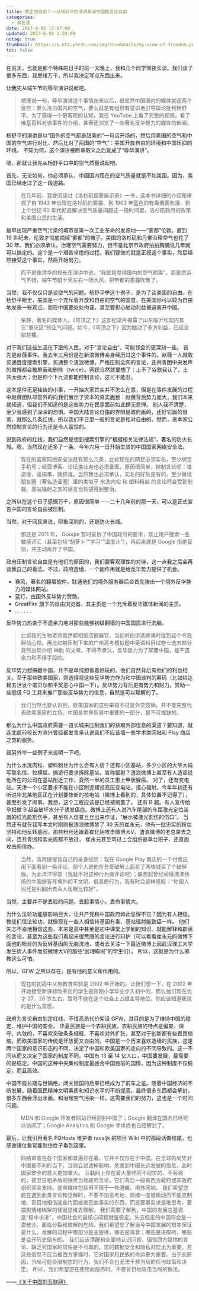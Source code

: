 ```yaml
---
title: 真正的自由？——从杨舒平的演讲来谈中国和言论自由
categories:
  - 自言语
date: 2017-6-05 17:07:00
updated: 2017-6-08 1:28:00
notag: true
thumbnail: https://s.nfz.yecdn.com/img/thumbnails/my-view-of-freedom.png!blogth
toc: false
---
```


在前天，也就是那个特殊的日子的前一天晚上，我和几个同学彻夜长谈。我们谈了很多东西，我思绪万千，所以我决定写点东西出来。

<!-- more -->

让我先从端午节的辱华演讲说起吧。

>顺便说一句，辱华演讲这个事情出来以后，很显然中国国内的媒体就这两个反应：要么洗白国内的空气，要么就是有组织有意识地引导舆论批判杨舒平。为了获得一个更客观的认知，我在 YouTube 上看了完整的视频，看了维基百科对该事件的介绍，甚至还浏览了一些著名反华势力的媒体的新闻。

杨舒平的演讲是以“国外的空气都是甜美的”一句话开场的，然后用美国的空气和中国的空气进行对比，然后比对了两国的“空气”：美国开放自由的环境和中国压抑的环境。
不知为何，这个演讲被断章取义之后就成了“辱华演讲”。

嗯，那就让我先从杨舒平口中的空气质量说起吧。

首先，无论如何，你必须承认，中国国内现在的空气质量就是不如美国。因为，美国已经走过了这一段道路。

> 在几年前，我曾阅读过《洛杉矶烟雾启示录》一书，这本书详细的介绍和审视了自 1943 年出现在洛杉矶的雾霾、到 1963 年蓝色的有毒烟雾弥漫、到上个世纪 80 年代彻底解决空气质量问题这一段时间里，洛杉矶政府的政策和美国公民的生活。

最早出现严重空气污染的城市是第一次工业革命的发源地——“雾都”伦敦。直到 19 世纪末，伦敦才彻底摘掉“雾都”的帽子。美国的洛杉矶和丹佛治理空气也花了 30 年。我们必须承认，治理空气需要努力，但不是北京市政府拍拍胸脯说几年就可以搞定的。这个是一个艰苦卓绝的过程。我们要做的就是正视这个事实，然后坦然接受这个事实，然后开始努力。

> 而不是像清华的校长在演讲中说，“我就是觉得国内的空气甜美”。那是您运气不错，端午节前十天左右一场大风，把帝都的雾霾吹散了。

当然，我不仅仅只是谈空气的问题。杨舒平举这个例子，是为了谈美国的自由。在杨舒平眼里，美国是一个充斥着开放和自由的空气的国度，在美国你可以较为自由地发表一些观点。而在中国要处处拘谨，甚至要担心触动利益被迫离开中国。

> 柴静，著名的媒体人。《穹顶之下》这部纪录片揭露了山东临沂和国内其它“重灾区”的空气问题。如今，《穹顶之下》因为触动了多方利益，已经全部禁播。

对于我们这些生活在下层的人民，对于“言论自由”，可能领会的更深刻一些。
首先是赵薇事件。我去年三月份是在新浪微博亲身经历过这个事件的。赵薇一人就敢买通百度搜索引擎，买通整个渣浪微博，严格压制全网的言论，连共青团中央发声的微博都会被屏蔽和删除（twice）。网民自然就要想了：上不了谷歌我认了，土共太强大；但是你个下九流都能控制言论，这可不能忍。

这本是件无足挂齿的小事，一开始大家其实并不怎么在意，但是在事件发展的过程中赵薇团队却意外的向我们展示了资本的真实面目：赵薇背后势力庞大，我们本来就知道，但我们不知道的是这些势力在民意面前如此肆无忌惮。
别人我不清楚，至少我感到了深深的恐惧。中国大陆言论自由的界限是政府画的，还好它画的很宽，就那么几条红线，所以我们平日里一般的言论是相对自由的。然而，资本家公然控制言论的行为还是令人震惊的。

说到政府的红线，我们自然是想到搜索引擎的“根据相关法律法规”，著名的防火长城。嗯，当然现在还多了一条，今年六月一日开始生效的中国国家网络安全法。

> 现在的国家网络安全法就有那么几条，比如现在的网民必须实名，至少绑定手机号；经营博客、论坛类业务也必须备案。原因很简单，控制言论呗：谁造谣，谁搞事，就抓谁。当然我也必须承认，实名的好处是有的，至少微信朋友圈（著名造谣圈）里的类似于 水洗肉松 和 塑料粉丝 的言论将会受到制裁、基站辐射之类的谣言也有望得到整治。

之所以在这个日子感慨万千，原因很简单——二十几年前的那一天，可以是正式宣告中国的言论自由被压制。

当然，对于网民来说，印象深刻的，还是防火长城。

> 那还是 2011 年， Google 暂时妥协了中国政府的要求，禁止用户搜索一些敏感词汇（甚至包括“胡萝卜”“学习”“温度计”），再后来就是 Google 拒绝妥协，并主动离开了中国。

政府压制言论自由是有他们的原因的，我们要客观理性的对待，这一点我之后会再谈我自己的看法。不过，政府造墙，一个副作用就是给反华势力提供了机会。

- 赛风，著名的翻墙软件，联通他们的境外服务器后会首先弹出一个境外反华势力的媒体网站。
- 蓝灯，由国外反华势力赞助。
- GreatFire 旗下的自由浏览器，其主页是一个充斥着反华媒体新闻的主页。
- . . . . . .

反华势力热衷于不遗余力地对那些能够初级翻墙的中国国民进行洗脑。

> 比如我的生物老师竟然都相信活摘器官，当初听他讲选修课时提到这个令我胆战心惊。再比如被压制下来的广州高考模拟题中英语科目试卷七选五部分竟然出现介绍 神韵 的文章。不得不承认，反华势力为了颠覆中国，是不遗余力和不择手段的。

反华势力想搞翻中国，并不是单纯想看着好玩的。他们自然背后有他们的利益相关。至于那些欧美国家，则选择将这些反华势力作为和中国谈判的筹码（比如给达赖五世发个诺贝尔和平奖恶心中国一下）。反华势力背后更有势力和财力，赞助一些低级 FQ 工具来推广那些反华势力的信息，自然是可以理解的了。

> 我们当然也要认识到，欧美国家的这些举措不过是外交伎俩，并不能完整代表欧美国家的立场。中国是世界贸易中重要的一部分，是不可或缺的。

那么为什么中国政府需要一道长城来压制我们的获取外部信息的渠道？要知道，就连北邮前校长方滨兴曾经都发言承认说我们不应该墙一些学术类网站和 Play 商店之类的服务。

我另外举一些例子来说明一下吧。

为什么水洗肉松、塑料粉丝为什么会有人信？还有小区基站。多少小区的大爷大妈写联名信、拉横幅、搞游行要求拆除基站，宣称辐射？渣浪微博上甚至有人造谣说他所在的公司在基站附近工作，竟然一半的员工患上甲状腺癌。
对了，还有变电站。天津一个小区要求不能在小区附近建设高压变电站，担心辐射。今年年初还有听说华北某地区正在计划要修新的核电站（微博上看到的，具体位置不记得了），甚至引发了闹事。我想，这个工程应该是已经被搁置了。
还有 B 超。有人宣传给孕妇做 B 超会破坏水分子诱发癌症。微博上还有人说汽车尾部的车距激光定位装置的红光能割伤手，甚至有人信誓旦旦出来作证，“展示被激光割伤的伤口”。
当然还有就在我写本文时刚刚被渣浪微博禁了 30 天的崔永元，他有一批忠实的粉丝坚持和他反转基因，那些粉丝还跟着崔化钠攻击微博大V、渣浪微博的老总来去之间，连共青团和紫光阁都不放过， 崔永元甚至骂过上合组织是草台班子、还直面攻击网信办。

> 当然，我再提提我自己的亲身经历：我在 Google Play 商店的一个付费应用下面看到一条评论，那个人说他在吾爱破解上面花了两块钱买了个破解版，为此洋洋得意（我就不对这种行为做评论吧）；联想起曾经闹得沸沸扬扬的中国旅客在境外的不文明、低素质行为，我有时会这样感叹：“你国人民还是别翻出去丢人现眼比较好”。

当然，主要并不是丢脸的问题。丢脸事情小，丢命事情大。

为什么法轮功能够影响巨大，让共产党和中国政府如此忌惮不已？因为有人相信。教徒们信法轮功，就像现在一些人相信转基因有毒、基站辐射能致癌一样。
他们矢志不渝地相信这些、本来是高中甚至是初中课堂上学到的知识、就能解释和辟谣的言论，甚至为这些我们看起来很荒唐的言论进行辩护（可以看看崔永元的微博下面他的粉丝的为反转基因的无脑洗地，或者去关注一下最近微博上因武汉理工大学发生砍人事件而怼微博大V的那些“武理取闹”的学生们）。
所以，这就是为什么邪教这么可怕。

所以，GFW 之所以存在，是有他的意义和作用的。

> 现在的初高中义务教育实验是 2002 年开始的。让我们想一下，在 2002 年开始接受新课标改革后的学生是刚刚小学毕业步入初中的，那么他们现在也才 27、28 岁左右，暂时不能在这个社会上占据主导地位。你应该知道我说的是什么意思。

政府为言论自由划定红线、不惜高昂代价架设 GFW，其目的是为了维持中国的稳定、维护中国的安全。
华夏民族是一个农耕民族。农耕民族的特点是偏安、保守、内敛的，不喜欢突破条条框框、不喜欢对外扩张，甚至对于创新都有些畏畏缩缩。而欧美国家的传统是开放而又自由的。中国是一个历来喜欢造墙的民族，这是两个国家的意识形态的不同、决定了中国和欧美国家的走向的不同导致的。这一不同从而又决定了国家的制度不同。中国有 13 至 14 亿人口，中国要发展，最需要的是稳定。中国的这种中央集权制度最适合中国目前的国情，因为这种制度不仅稳定，而且高效。

中国不能长期与世隔绝。闭关锁国的后果已经成为了前车之鉴。随着中国经济的不断发展，随着国民精神文明素质和知识水平的不断提高，最终很多东西都会解封，很多东西会浮出水面。和治理空气污染一样，这需要我们的努力，这也是一个时间问题。

> MDN 和 Google 开发者网站已经回到中国了；Google 翻译在国内已经可以访问了；Google Analytics 和 Google 字体库也已经解封了。

最后，让我引用著名 FQHosts 维护者 racaljk 的项目 Wiki 中的那段话做结尾，也感谢诸位看官能耐住性子看到这里。

> 网络审查在各个国家都普遍存在着，它并不仅存在于中国。在全球的局势对中国都不利的当下，当局会过滤掉影响、危害到中国长远发展的信息，此时国家安全的意义更加重大。
> 互联网上存在着大量终究不现实的、不客观的，甚至自相矛盾的抹黑当局政府言论，它们背后一般有西方政府或非政府组织资金支持。这些媒体包括但不限于一些港媒、境外网站。
> 我们希望您能在遇到此类言论和见解时，不要不加思考地、情绪一度被煽动而不能克制地、盲目地相信这些片面或者歪曲事实的东西，而是要事实求是地思考，要摆脱情绪绑架的怪诞思维去理解。
> 我们需要了解到，中国的发展总基调是“稳中求进”，中国社会的最核心问题就是稳定。失去稳定的中国将会是一盘散沙，面临分裂和肢解的危险。我们希望您了解当今中国发展的根本保证是什么，发展的过程中哪部分是主旋律，哪些是噪音；哪些是进取的，哪些是会开历史倒车的。
> 我们应该清醒和全面地认识问题，偏信西方媒体的言论、缺乏对国家的信任是不可取的。您的数据安全和隐私对您尤为重要。若这些信息不应当被西方掌握时，它对国家和民族的命运更为重要。出于此原因，当局可能会限制您的行为，我们不会也无法干预当局的任何政策和决定。
> 所以，我们希望您在使用此服务时，不要盲目地攻击当局的做法。

——[《关于中国的互联网》](https://u.nu/e5j)
